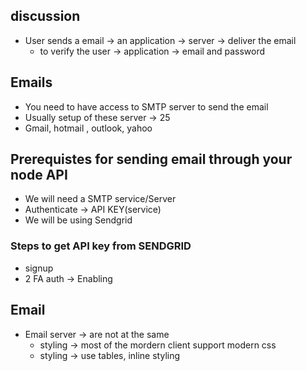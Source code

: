 ## discussion 
* User sends a email -> an application -> server -> deliver the email
  * to verify the user -> application -> email and password

## Emails
* You need to have access to SMTP server to send the  email
* Usually setup of these server -> 25
*  Gmail, hotmail , outlook, yahoo
  
## Prerequistes  for sending email through your node API
* We will need a SMTP service/Server
* Authenticate -> API KEY(service)
* We will be using Sendgrid

### Steps to get API key from SENDGRID
* signup 
* 2 FA auth -> Enabling

## Email
* Email server -> are not at the same 
  * styling -> most of the mordern client support modern css 
  * styling -> use tables, inline styling 